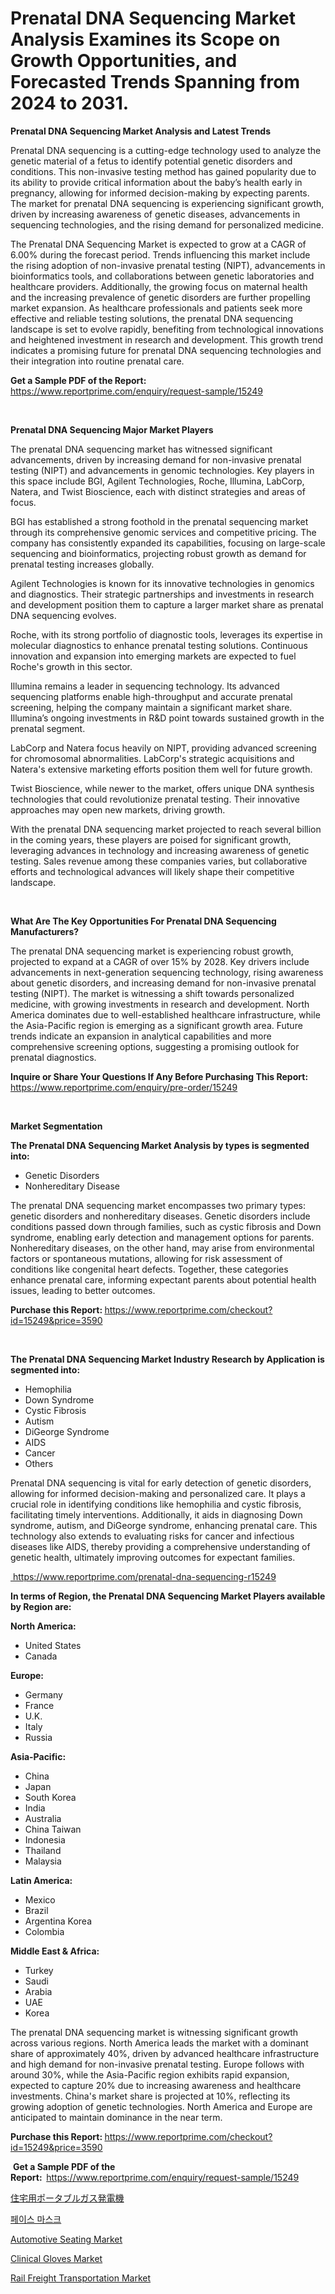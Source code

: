<p><h1>Prenatal DNA Sequencing Market Analysis Examines its Scope on Growth Opportunities, and Forecasted Trends Spanning from 2024 to 2031.</h1></p><p><strong>Prenatal DNA Sequencing Market Analysis and Latest Trends</strong></p>
<p><p>Prenatal DNA sequencing is a cutting-edge technology used to analyze the genetic material of a fetus to identify potential genetic disorders and conditions. This non-invasive testing method has gained popularity due to its ability to provide critical information about the baby’s health early in pregnancy, allowing for informed decision-making by expecting parents. The market for prenatal DNA sequencing is experiencing significant growth, driven by increasing awareness of genetic diseases, advancements in sequencing technologies, and the rising demand for personalized medicine.</p><p>The Prenatal DNA Sequencing Market is expected to grow at a CAGR of 6.00% during the forecast period. Trends influencing this market include the rising adoption of non-invasive prenatal testing (NIPT), advancements in bioinformatics tools, and collaborations between genetic laboratories and healthcare providers. Additionally, the growing focus on maternal health and the increasing prevalence of genetic disorders are further propelling market expansion. As healthcare professionals and patients seek more effective and reliable testing solutions, the prenatal DNA sequencing landscape is set to evolve rapidly, benefiting from technological innovations and heightened investment in research and development. This growth trend indicates a promising future for prenatal DNA sequencing technologies and their integration into routine prenatal care.</p></p>
<p><strong>Get a Sample PDF of the Report:&nbsp;</strong> <a href="https://www.reportprime.com/enquiry/request-sample/15249">https://www.reportprime.com/enquiry/request-sample/15249</a></p>
<p>&nbsp;</p>
<p><strong>Prenatal DNA Sequencing Major Market Players</strong></p>
<p><p>The prenatal DNA sequencing market has witnessed significant advancements, driven by increasing demand for non-invasive prenatal testing (NIPT) and advancements in genomic technologies. Key players in this space include BGI, Agilent Technologies, Roche, Illumina, LabCorp, Natera, and Twist Bioscience, each with distinct strategies and areas of focus.</p><p>BGI has established a strong foothold in the prenatal sequencing market through its comprehensive genomic services and competitive pricing. The company has consistently expanded its capabilities, focusing on large-scale sequencing and bioinformatics, projecting robust growth as demand for prenatal testing increases globally.</p><p>Agilent Technologies is known for its innovative technologies in genomics and diagnostics. Their strategic partnerships and investments in research and development position them to capture a larger market share as prenatal DNA sequencing evolves.</p><p>Roche, with its strong portfolio of diagnostic tools, leverages its expertise in molecular diagnostics to enhance prenatal testing solutions. Continuous innovation and expansion into emerging markets are expected to fuel Roche's growth in this sector.</p><p>Illumina remains a leader in sequencing technology. Its advanced sequencing platforms enable high-throughput and accurate prenatal screening, helping the company maintain a significant market share. Illumina’s ongoing investments in R&D point towards sustained growth in the prenatal segment.</p><p>LabCorp and Natera focus heavily on NIPT, providing advanced screening for chromosomal abnormalities. LabCorp's strategic acquisitions and Natera's extensive marketing efforts position them well for future growth.</p><p>Twist Bioscience, while newer to the market, offers unique DNA synthesis technologies that could revolutionize prenatal testing. Their innovative approaches may open new markets, driving growth.</p><p>With the prenatal DNA sequencing market projected to reach several billion in the coming years, these players are poised for significant growth, leveraging advances in technology and increasing awareness of genetic testing. Sales revenue among these companies varies, but collaborative efforts and technological advances will likely shape their competitive landscape.</p></p>
<p>&nbsp;</p>
<p><strong>What Are The Key Opportunities For Prenatal DNA Sequencing Manufacturers?</strong></p>
<p><p>The prenatal DNA sequencing market is experiencing robust growth, projected to expand at a CAGR of over 15% by 2028. Key drivers include advancements in next-generation sequencing technology, rising awareness about genetic disorders, and increasing demand for non-invasive prenatal testing (NIPT). The market is witnessing a shift towards personalized medicine, with growing investments in research and development. North America dominates due to well-established healthcare infrastructure, while the Asia-Pacific region is emerging as a significant growth area. Future trends indicate an expansion in analytical capabilities and more comprehensive screening options, suggesting a promising outlook for prenatal diagnostics.</p></p>
<p><strong>Inquire or Share Your Questions If Any Before Purchasing This Report:</strong> <a href="https://www.reportprime.com/enquiry/pre-order/15249">https://www.reportprime.com/enquiry/pre-order/15249</a></p>
<p>&nbsp;</p>
<p><strong>Market Segmentation</strong></p>
<p><strong>The Prenatal DNA Sequencing Market Analysis by types is segmented into:</strong></p>
<p><ul><li>Genetic Disorders</li><li>Nonhereditary Disease</li></ul></p>
<p><p>The prenatal DNA sequencing market encompasses two primary types: genetic disorders and nonhereditary diseases. Genetic disorders include conditions passed down through families, such as cystic fibrosis and Down syndrome, enabling early detection and management options for parents. Nonhereditary diseases, on the other hand, may arise from environmental factors or spontaneous mutations, allowing for risk assessment of conditions like congenital heart defects. Together, these categories enhance prenatal care, informing expectant parents about potential health issues, leading to better outcomes.</p></p>
<p><strong>Purchase this Report:&nbsp;</strong><a href="https://www.reportprime.com/checkout?id=15249&price=3590">https://www.reportprime.com/checkout?id=15249&price=3590</a></p>
<p>&nbsp;</p>
<p><strong>The Prenatal DNA Sequencing Market Industry Research by Application is segmented into:</strong></p>
<p><ul><li>Hemophilia</li><li>Down Syndrome</li><li>Cystic Fibrosis</li><li>Autism</li><li>DiGeorge Syndrome</li><li>AIDS</li><li>Cancer</li><li>Others</li></ul></p>
<p><p>Prenatal DNA sequencing is vital for early detection of genetic disorders, allowing for informed decision-making and personalized care. It plays a crucial role in identifying conditions like hemophilia and cystic fibrosis, facilitating timely interventions. Additionally, it aids in diagnosing Down syndrome, autism, and DiGeorge syndrome, enhancing prenatal care. This technology also extends to evaluating risks for cancer and infectious diseases like AIDS, thereby providing a comprehensive understanding of genetic health, ultimately improving outcomes for expectant families.</p></p>
<p><a href="https://www.reportprime.com/prenatal-dna-sequencing-r15249">&nbsp;https://www.reportprime.com/prenatal-dna-sequencing-r15249</a></p>
<p><strong>In terms of Region, the Prenatal DNA Sequencing Market Players available by Region are:</strong></p>
<p>
    <p> <strong> North America: </strong>
        <ul>
            <li>United States</li>
            <li>Canada</li>
        </ul>
        </p> 
    <p> <strong> Europe: </strong>
        <ul>
            <li>Germany</li>
            <li>France</li>
            <li>U.K.</li>
            <li>Italy</li>
            <li>Russia</li>
        </ul>
        </p> 
    <p> <strong> Asia-Pacific: </strong>
        <ul>
            <li>China</li>
            <li>Japan</li>
            <li>South Korea</li>
            <li>India</li>
            <li>Australia</li>
            <li>China Taiwan</li>
            <li>Indonesia</li>
            <li>Thailand</li>
            <li>Malaysia</li>
        </ul>
        </p> 
    <p> <strong> Latin America: </strong>
        <ul>
            <li>Mexico</li>
            <li>Brazil</li>
            <li>Argentina Korea</li>
            <li>Colombia</li>
        </ul>
        </p> 
    <p> <strong> Middle East & Africa: </strong>
        <ul>
            <li>Turkey</li>
            <li>Saudi</li>
            <li>Arabia</li>
            <li>UAE</li>
            <li>Korea</li>
        </ul>
    </p>
    </p>
<p><p>The prenatal DNA sequencing market is witnessing significant growth across various regions. North America leads the market with a dominant share of approximately 40%, driven by advanced healthcare infrastructure and high demand for non-invasive prenatal testing. Europe follows with around 30%, while the Asia-Pacific region exhibits rapid expansion, expected to capture 20% due to increasing awareness and healthcare investments. China's market share is projected at 10%, reflecting its growing adoption of genetic technologies. North America and Europe are anticipated to maintain dominance in the near term.</p></p>
<p><strong>Purchase this Report: </strong><a href="https://www.reportprime.com/checkout?id=15249&price=3590">https://www.reportprime.com/checkout?id=15249&price=3590</a></p>
<p>&nbsp;<strong>Get a Sample PDF of the Report:&nbsp;&nbsp;</strong><a href="https://www.reportprime.com/enquiry/request-sample/15249">https://www.reportprime.com/enquiry/request-sample/15249</a></p>
<p><strong></strong></p>
<p><p><a href="https://medium.com/@camron674/residential-portable-gas-power-generators-a52f1f16c02e">住宅用ポータブルガス発電機</a></p><p><a href="https://medium.com/@gabrielblanda5656/face-mask-market-%EC%9D%98-%EA%B8%80%EB%A1%9C%EB%B2%8C-%EC%8B%9C%EC%9E%A5-%EA%B0%9C%EC%9A%94%EB%8A%94-%EC%A0%84-%EC%84%B8%EA%B3%84-%EB%B0%8F-%EC%A3%BC%EC%9A%94-%EC%8B%9C%EC%9E%A5%EC%9D%98-%EC%82%B0%EC%97%85%EC%97%90-%EC%98%81%ED%96%A5%EC%9D%84-%EB%AF%B8%EC%B9%98%EB%8A%94-%EC%A3%BC%EC%9A%94-%ED%8A%B8%EB%A0%8C%EB%93%9C%EC%97%90-%EB%8C%80%ED%95%9C-%EB%8F%85%ED%8A%B9%ED%95%9C-%EA%B4%80%EC%A0%90%EC%9D%84-%EC%A0%9C%EA%B3%B5%ED%95%A9%EB%8B%88%EB%8B%A4-0a2c49bb0bb1">페이스 마스크</a></p><p><a href="https://issuu.com/reportprime-2/docs/automotive-seating-market-size-2030_a7d2c7074b0cfb">Automotive Seating Market</a></p><p><a href="https://www.linkedin.com/pulse/strategic-market-insights-navigating-global-clinical-gloves-kdsje?trackingId=Dhaw5hMBS2y6z6Ht19gfxA%3D%3D">Clinical Gloves Market</a></p><p><a href="https://issuu.com/reportprime-2/docs/rail-freight-transportation-market-_4bcedf00ab03da">Rail Freight Transportation Market</a></p></p>